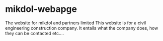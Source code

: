 # mikdol-webapge
The website for mikdol and partners limited
This website is for a civil engineering construction company.
It entails what the company does, how they can be contacted etc....
